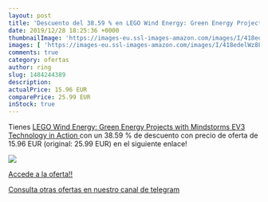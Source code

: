 ```yaml
---
layout: post
title: 'Descuento del 38.59 % en LEGO Wind Energy: Green Energy Projects '
date: 2019/12/28 18:25:36 +0000
thumbnailImage: 'https://images-eu.ssl-images-amazon.com/images/I/418edelWz8L._SL200_.jpg'
images: [ 'https://images-eu.ssl-images-amazon.com/images/I/418edelWz8L._SL200_.jpg' ]
comments: true
category: ofertas
author: ring
slug: 1484244389
description:
actualPrice: 15.96 EUR
comparePrice: 25.99 EUR
inStock: true
---
```


Tienes [LEGO Wind Energy: Green Energy Projects with Mindstorms EV3  Technology in Action ](https://www.amazon.com/dp/1484244389/?tag=redken08-20) con un 38.59 % de descuento con precio de oferta de 15.96 EUR (original: 25.99 EUR) en el siguiente enlace!

[![](https://images-eu.ssl-images-amazon.com/images/I/418edelWz8L._SL200_.jpg)](https://www.amazon.com/dp/1484244389/?tag=redken08-20)

[Accede a la oferta!!](https://www.amazon.com/dp/1484244389/?tag=redken08-20)

[Consulta otras ofertas en nuestro canal de telegram](https://t.me/s/ofertas25)
